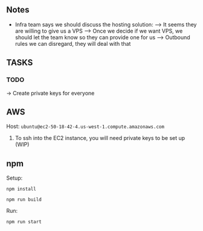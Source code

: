 ## Notes
* Infra team says we should discuss the hosting solution:
--> It seems they are willing to give us a VPS
--> Once we decide if we want VPS, we should let the team know so they can provide one for us
--> Outbound rules we can disregard, they will deal with that


## TASKS


### TODO
-> Create private keys for everyone



## AWS 

Host: `ubuntu@ec2-50-18-42-4.us-west-1.compute.amazonaws.com`

1. To ssh into the EC2 instance, you will need private keys to be set up (WIP)




## npm
Setup:

`npm install`

`npm run build`

Run:

`npm run start`


